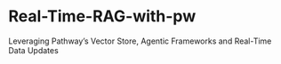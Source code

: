 # Real-Time-RAG-with-pw
Leveraging Pathway’s Vector Store, Agentic Frameworks and Real-Time Data Updates

